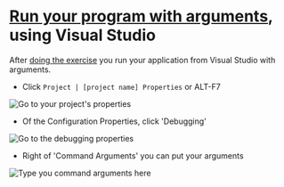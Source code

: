 # [Run your program with arguments](run_your_program_with_arguments.md), using Visual Studio

After [doing the exercise](do_the_exercise.md) you run your application from Visual Studio with arguments.

 * Click `Project | [project name] Properties` or ALT-F7

![Go to your project's properties](MSVS2015_cl1.png)

 * Of the Configuration Properties, click 'Debugging' 

![Go to the debugging properties](MSVS2015_cl2.png)

 * Right of 'Command Arguments' you can put your arguments

![Type you command arguments here](MSVS2015_cl3.png)
